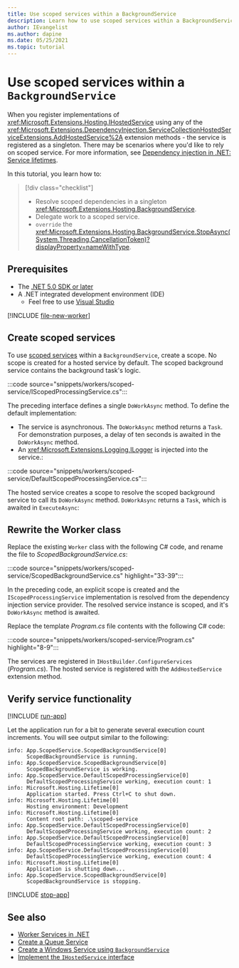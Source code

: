 ```yaml
---
title: Use scoped services within a BackgroundService
description: Learn how to use scoped services within a BackgroundService in .NET.
author: IEvangelist
ms.author: dapine
ms.date: 05/25/2021
ms.topic: tutorial
---
```


# Use scoped services within a `BackgroundService`

When you register implementations of <xref:Microsoft.Extensions.Hosting.IHostedService> using any of the <xref:Microsoft.Extensions.DependencyInjection.ServiceCollectionHostedServiceExtensions.AddHostedService%2A> extension methods - the service is registered as a singleton. There may be scenarios where you'd like to rely on scoped service. For more information, see [Dependency injection in .NET: Service lifetimes](dependency-injection.md#service-lifetimes).

In this tutorial, you learn how to:

> [!div class="checklist"]
>
> - Resolve scoped dependencies in a singleton <xref:Microsoft.Extensions.Hosting.BackgroundService>.
> - Delegate work to a scoped service.
> - `override` the <xref:Microsoft.Extensions.Hosting.BackgroundService.StopAsync(System.Threading.CancellationToken)?displayProperty=nameWithType>.

## Prerequisites

- The [.NET 5.0 SDK or later](https://dotnet.microsoft.com/download/dotnet)
- A .NET integrated development environment (IDE)
  - Feel free to use [Visual Studio](https://visualstudio.microsoft.com)

<!-- ## Create a new project -->
[!INCLUDE [file-new-worker](includes/file-new-worker.md)]

## Create scoped services

To use [scoped services](dependency-injection.md#scoped) within a `BackgroundService`, create a scope. No scope is created for a hosted service by default. The scoped background service contains the background task's logic.

:::code source="snippets/workers/scoped-service/IScopedProcessingService.cs":::

The preceding interface defines a single `DoWorkAsync` method. To define the default implementation:

- The service is asynchronous. The `DoWorkAsync` method returns a `Task`. For demonstration purposes, a delay of ten seconds is awaited in the `DoWorkAsync` method.
- An <xref:Microsoft.Extensions.Logging.ILogger> is injected into the service.:

:::code source="snippets/workers/scoped-service/DefaultScopedProcessingService.cs":::

The hosted service creates a scope to resolve the scoped background service to call its `DoWorkAsync` method. `DoWorkAsync` returns a `Task`, which is awaited in `ExecuteAsync`:

## Rewrite the Worker class

Replace the existing `Worker` class with the following C# code, and rename the file to *ScopedBackgroundService.cs*:

:::code source="snippets/workers/scoped-service/ScopedBackgroundService.cs" highlight="33-39":::

In the preceding code, an explicit scope is created and the `IScopedProcessingService` implementation is resolved from the dependency injection service provider. The resolved service instance is scoped, and it's `DoWorkAsync` method is awaited.

Replace the template *Program.cs* file contents with the following C# code:

:::code source="snippets/workers/scoped-service/Program.cs" highlight="8-9":::

The services are registered in `IHostBuilder.ConfigureServices` (*Program.cs*). The hosted service is registered with the `AddHostedService` extension method.

## Verify service functionality

[!INCLUDE [run-app](includes/run-app.md)]

Let the application run for a bit to generate several execution count increments. You will see output similar to the following:

```Output
info: App.ScopedService.ScopedBackgroundService[0]
      ScopedBackgroundService is running.
info: App.ScopedService.ScopedBackgroundService[0]
      ScopedBackgroundService is working.
info: App.ScopedService.DefaultScopedProcessingService[0]
      DefaultScopedProcessingService working, execution count: 1
info: Microsoft.Hosting.Lifetime[0]
      Application started. Press Ctrl+C to shut down.
info: Microsoft.Hosting.Lifetime[0]
      Hosting environment: Development
info: Microsoft.Hosting.Lifetime[0]
      Content root path: .\scoped-service
info: App.ScopedService.DefaultScopedProcessingService[0]
      DefaultScopedProcessingService working, execution count: 2
info: App.ScopedService.DefaultScopedProcessingService[0]
      DefaultScopedProcessingService working, execution count: 3
info: App.ScopedService.DefaultScopedProcessingService[0]
      DefaultScopedProcessingService working, execution count: 4
info: Microsoft.Hosting.Lifetime[0]
      Application is shutting down...
info: App.ScopedService.ScopedBackgroundService[0]
      ScopedBackgroundService is stopping.
```

[!INCLUDE [stop-app](includes/stop-app.md)]

## See also

- [Worker Services in .NET](workers.md)
- [Create a Queue Service](queue-service.md)
- [Create a Windows Service using `BackgroundService`](windows-service.md)
- [Implement the `IHostedService` interface](timer-service.md)
